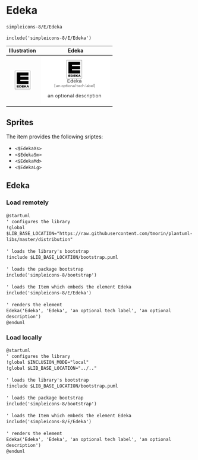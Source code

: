 # Edeka


```text
simpleicons-8/E/Edeka
```

```text
include('simpleicons-8/E/Edeka')
```



| Illustration | Edeka |
| :---: | :---: |
| ![illustration for Illustration](../../simpleicons-8/E/Edeka.png) | ![illustration for Edeka](../../simpleicons-8/E/Edeka.Local.png) |



## Sprites
The item provides the following sriptes:

- `<$EdekaXs>`
- `<$EdekaSm>`
- `<$EdekaMd>`
- `<$EdekaLg>`





## Edeka

### Load remotely
```plantuml
@startuml
' configures the library
!global $LIB_BASE_LOCATION="https://raw.githubusercontent.com/tmorin/plantuml-libs/master/distribution"

' loads the library's bootstrap
!include $LIB_BASE_LOCATION/bootstrap.puml

' loads the package bootstrap
include('simpleicons-8/bootstrap')

' loads the Item which embeds the element Edeka
include('simpleicons-8/E/Edeka')

' renders the element
Edeka('Edeka', 'Edeka', 'an optional tech label', 'an optional description')
@enduml
```

### Load locally
```plantuml
@startuml
' configures the library
!global $INCLUSION_MODE="local"
!global $LIB_BASE_LOCATION="../.."

' loads the library's bootstrap
!include $LIB_BASE_LOCATION/bootstrap.puml

' loads the package bootstrap
include('simpleicons-8/bootstrap')

' loads the Item which embeds the element Edeka
include('simpleicons-8/E/Edeka')

' renders the element
Edeka('Edeka', 'Edeka', 'an optional tech label', 'an optional description')
@enduml
```

